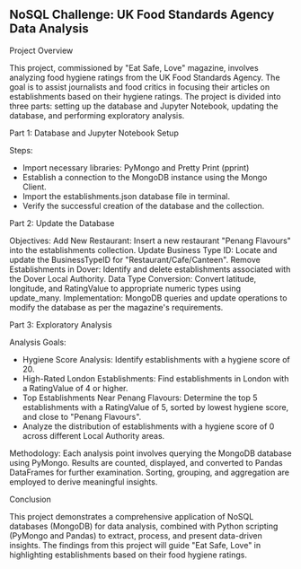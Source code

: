 ## NoSQL Challenge: UK Food Standards Agency Data Analysis

Project Overview

This project, commissioned by "Eat Safe, Love" magazine, involves analyzing food hygiene ratings from the UK Food Standards Agency. The goal is to assist journalists and food critics in focusing their articles on establishments based on their hygiene ratings. The project is divided into three parts: setting up the database and Jupyter Notebook, updating the database, and performing exploratory analysis.

Part 1: Database and Jupyter Notebook Setup

Steps:
- Import necessary libraries: PyMongo and Pretty Print (pprint)
- Establish a connection to the MongoDB instance using the Mongo Client.
- Import the establishments.json database file in terminal.
- Verify the successful creation of the database and the collection.


Part 2: Update the Database

Objectives:
Add New Restaurant: Insert a new restaurant "Penang Flavours" into the establishments collection.
Update Business Type ID: Locate and update the BusinessTypeID for "Restaurant/Cafe/Canteen".
Remove Establishments in Dover: Identify and delete establishments associated with the Dover Local Authority.
Data Type Conversion: Convert latitude, longitude, and RatingValue to appropriate numeric types using update_many.
Implementation:
MongoDB queries and update operations to modify the database as per the magazine's requirements.

Part 3: Exploratory Analysis

Analysis Goals:
- Hygiene Score Analysis: Identify establishments with a hygiene score of 20.
- High-Rated London Establishments: Find establishments in London with a RatingValue of 4 or higher.
- Top Establishments Near Penang Flavours: Determine the top 5 establishments with a RatingValue of 5, sorted by lowest hygiene score, and close to "Penang Flavours".
- Analyze the distribution of establishments with a hygiene score of 0 across different Local Authority areas.

Methodology:
Each analysis point involves querying the MongoDB database using PyMongo.
Results are counted, displayed, and converted to Pandas DataFrames for further examination.
Sorting, grouping, and aggregation are employed to derive meaningful insights.


Conclusion

This project demonstrates a comprehensive application of NoSQL databases (MongoDB) for data analysis, combined with Python scripting (PyMongo and Pandas) to extract, process, and present data-driven insights. The findings from this project will guide "Eat Safe, Love" in highlighting establishments based on their food hygiene ratings.
